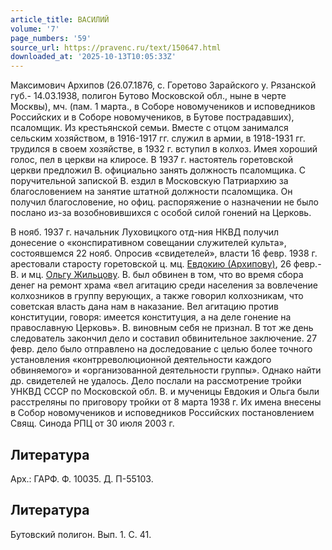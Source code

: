 ```yaml
---
article_title: ВАСИЛИЙ
volume: '7'
page_numbers: '59'
source_url: https://pravenc.ru/text/150647.html
downloaded_at: '2025-10-13T10:05:33Z'
---
```


Максимович Архипов (26.07.1876, с. Горетово Зарайского у. Рязанской губ.- 14.03.1938, полигон Бутово Московской обл., ныне в черте Москвы), мч. (пам. 1 марта., в Соборе новомучеников и исповедников Российских и в Соборе новомучеников, в Бутове пострадавших), псаломщик. Из крестьянской семьи. Вместе с отцом занимался сельским хозяйством, в 1916-1917 гг. служил в армии, в 1918-1931 гг. трудился в своем хозяйстве, в 1932 г. вступил в колхоз. Имея хороший голос, пел в церкви на клиросе. В 1937 г. настоятель горетовской церкви предложил В. официально занять должность псаломщика. С поручительной запиской В. ездил в Московскую Патриархию за благословением на занятие штатной должности псаломщика. Он получил благословение, но офиц. распоряжение о назначении не было послано из-за возобновившихся с особой силой гонений на Церковь.

В нояб. 1937 г. начальник Луховицкого отд-ния НКВД получил донесение о «конспиративном совещании служителей культа», состоявшемся 22 нояб. Опросив «свидетелей», власти 16 февр. 1938 г. арестовали старосту горетовской ц. мц. [Евдокию (Архипову)](<https://pravenc.ru/text/Евдокию (Архипову).html>), 26 февр.- В. и мц. [Ольгу Жильцову](<https://pravenc.ru/text/Ольгу Жильцову.html>). В. был обвинен в том, что во время сбора денег на ремонт храма «вел агитацию среди населения за вовлечение колхозников в группу верующих, а также говорил колхозникам, что советская власть дана нам в наказание. Вел агитацию против конституции, говоря: имеется конституция, а на деле гонение на православную Церковь». В. виновным себя не признал. В тот же день следователь закончил дело и составил обвинительное заключение. 27 февр. дело было отправлено на доследование с целью более точного установления «контрреволюционной деятельности каждого обвиняемого» и «организованной деятельности группы». Однако найти др. свидетелей не удалось. Дело послали на рассмотрение тройки УНКВД СССР по Московской обл. В. и мученицы Евдокия и Ольга были расстреляны по приговору тройки от 8 марта 1938 г. Их имена внесены в Собор новомучеников и исповедников Российских постановлением Свящ. Синода РПЦ от 30 июля 2003 г.

## Литература

Арх.: ГАРФ. Ф. 10035. Д. П-55103.

## Литература

Бутовский полигон. Вып. 1. С. 41.
